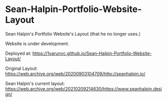 # Sean-Halpin-Portfolio-Website-Layout
Sean Halpin's Portfolio Website's Layout (that he no longer uses.)

Website is under development.

Deployed at:
https://1varunvc.github.io/Sean-Halpin-Portfolio-Website-Layout/

Original Layout:
https://web.archive.org/web/20200903104709/http://seanhalpin.io/

Sean Halpin's current layout:
https://web.archive.org/web/20210209214630/https://www.seanhalpin.design/
